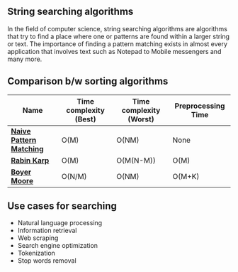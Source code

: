 ## String searching algorithms

In the field of computer science, string searching algorithms are algorithms that try to find a place where one or patterns are found within a larger string or text. The importance of finding a pattern matching exists in almost every application that involves text such as Notepad to Mobile messengers and many more.

## Comparison b/w sorting algorithms

| Name | Time complexity (Best) | Time complexity (Worst) | Preprocessing Time |
| --- | --- | --- | --- |
| **[Naive Pattern Matching](https://github.com/danz1ka19/Competitive-Programming/tree/master/Algorithms/03.%20String%20Pattern%20Matching/01.%20Naive%20Pattern%20Matching)** | O(M) | O(NM) | None |
| **[Rabin Karp](https://github.com/danz1ka19/Competitive-Programming/tree/master/Algorithms/03.%20String%20Pattern%20Matching/02.%20Rabin%20Karp)** | O(M) | O(M(N-M)) | O(M) | 
| **[Boyer Moore](https://github.com/danz1ka19/Competitive-Programming/tree/master/Algorithms/03.%20String%20Pattern%20Matching/03.%20Boyer%20Moore)** | O(N/M) | O(NM) | O(M+K) |

## Use cases for searching

- Natural language processing
- Information retrieval
- Web scraping
- Search engine optimization
- Tokenization
- Stop words removal
